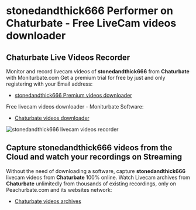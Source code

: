 # stonedandthick666 Performer on Chaturbate - Free LiveCam videos downloader

## Chaturbate Live Videos Recorder

Monitor and record livecam videos of **stonedandthick666** from **Chaturbate** with Moniturbate.com
Get a premium trial for free by just and only registering with your Email address:
* [stonedandthick666 Premium videos downloader](https://moniturbate.com/request-demo-licence-key.html)

Free livecam videos downloader - Moniturbate Software:
* [Chaturbate videos downloader](https://moniturbate.com/moniturbate-download-software.html)

![stonedandthick666 livecam videos recorder](https://peachurnet.com/templates/moniturbate-software.png)


## Capture stonedandthick666 videos from the Cloud and watch your recordings on Streaming

Without the need of downloading a software, capture **stonedandthick666** livecam videos from **Chaturbate** 100% online.
Watch Livecam archives from **Chaturbate** unlimitedly from thousands of existing recordings, only on Peachurbate.com and its websites network:
* [Chaturbate videos archives](https://peachurnet.com/)